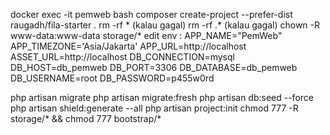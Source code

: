 docker exec -it pemweb bash
composer create-project --prefer-dist raugadh/fila-starter .
rm -rf * (kalau gagal)
rm -rf .* (kalau gagal)
chown -R www-data:www-data storage/*
edit env :
APP_NAME="PemWeb"
APP_TIMEZONE='Asia/Jakarta'
APP_URL=http://localhost
ASSET_URL=http://localhost
DB_CONNECTION=mysql
DB_HOST=db_pemweb
DB_PORT=3306
DB_DATABASE=db_pemweb
DB_USERNAME=root
DB_PASSWORD=p455w0rd


php artisan migrate
php artisan migrate:fresh
php artisan db:seed --force
php artisan shield:generate --all
php artisan project:init
chmod 777 -R storage/* && chmod 777 bootstrap/*